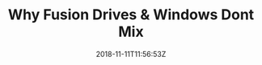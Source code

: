 ---
title: "Why Fusion Drives & Windows Dont Mix"
description: "Figuring out why Bootcamp on a fusion drive was so slow"
date: 2018-11-11T11:56:53Z
publishdate: 2017-07-22T11:56:53Z
draft: false
image: ""
---
